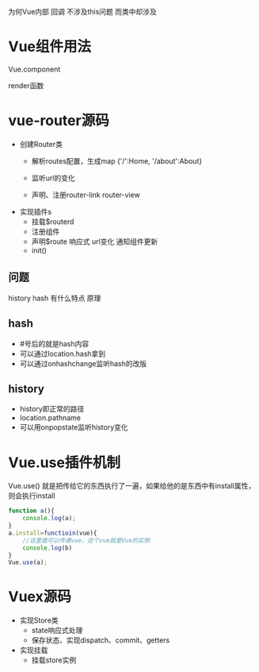 





为何Vue内部  回调 不涉及this问题 而类中却涉及



# Vue组件用法

Vue.component

render函数













# vue-router源码

* 创建Router类

  - 解析routes配置，生成map {'/':Home,   '/about':About}

  - 监听url的变化

  - 声明、注册router-link  router-view

    

- 实现插件s
  - 挂载$routerd
  - 注册组件
  - 声明$route  响应式  url变化 通知组件更新
  - init()







## 问题

history  hash 有什么特点  原理

## hash

- #号后的就是hash内容
- 可以通过location.hash拿到
- 可以通过onhashchange监听hash的改版

## history

- history即正常的路径
- location.pathname
- 可以用onpopstate监听history变化



# Vue.use插件机制

Vue.use()  就是把传给它的东西执行了一遍，如果给他的是东西中有install属性，则会执行install

```js
function a(){
    console.log(a);
}
a.install=functioin(vue){
    //这里面可以传递vue，这个vue就是Vue的实例
    console.log(b)
}
Vue.use(a);
```

# Vuex源码



- 实现Store类
  - state响应式处理
  - 保存状态、实现dispatch、commit、getters
- 实现挂载
  - 挂载store实例



